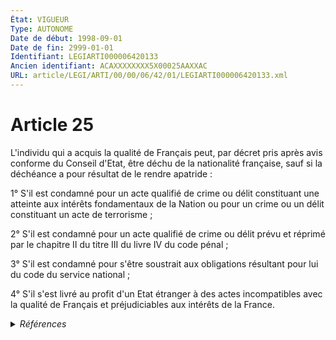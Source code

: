 ```yaml
---
État: VIGUEUR
Type: AUTONOME
Date de début: 1998-09-01
Date de fin: 2999-01-01
Identifiant: LEGIARTI000006420133
Ancien identifiant: ACAXXXXXXXX5X00025AAXXAC
URL: article/LEGI/ARTI/00/00/06/42/01/LEGIARTI000006420133.xml
---
```


<h1>Article 25</h1>

L'individu qui a acquis la qualité de Français peut, par décret pris après avis
conforme du Conseil d'Etat, être déchu de la nationalité française, sauf si la
déchéance a pour résultat de le rendre apatride :<br />

1° S'il est condamné pour un acte qualifié de crime ou délit constituant une
atteinte aux intérêts fondamentaux de la Nation ou pour un crime ou un délit
constituant un acte de terrorisme ;<br />

2° S'il est condamné pour un acte qualifié de crime ou délit prévu et réprimé
par le chapitre II du titre III du livre IV du code pénal ;<br />

3° S'il est condamné pour s'être soustrait aux obligations résultant pour lui du
code du service national ;<br />

4° S'il s'est livré au profit d'un Etat étranger à des actes incompatibles avec
la qualité de Français et préjudiciables aux intérêts de la France.


<details>
  <summary><em>Références</em></summary>

  <h2>Articles faisant référence à l'article</h2>
  
  <ul>
    <li>
      <a href="https://legal.tricoteuses.fr//redirection/LEGIARTI000006284545?vers=git&vers=legifrance">LOI no 98-170 du 16 mars 1998 relative à la nationalité - article 23 ENTIEREMENT_MODIF</a> MODIFICATION cible
    </li>
  </ul>
  
  <h2>Textes faisant référence à l'article</h2>
  
  <ul>
    <li>
      <a href="https://legal.tricoteuses.fr//redirection/JORFTEXT000000362019?vers=git&vers=legifrance">LOI n° 93-933 du 22 juillet 1993 réformant le droit de la nationalité</a> CODIFICATION cible
    </li>
  </ul>
  
  <h2>Références faites par l'article</h2>
  
  <ul>
    <li>
      1993-07-22 CODIFICATION source <a href="https://legal.tricoteuses.fr//redirection/JORFTEXT000000362019?vers=git&vers=legifrance">LOI n° 93-933 du 22 juillet 1993 réformant le droit de la nationalité</a>
    </li>
    <li>
      1993-12-30 CITATION cible <a href="https://legal.tricoteuses.fr//redirection/LEGIARTI000047096252?vers=git&vers=legifrance">Décret n°93-1362 du 30 décembre 1993 relatif aux déclarations de nationalité, aux décisions de naturalisation, de réintégration, de perte, de déchéance et de retrait de la nationalité française - article 61 AUTONOME VIGUEUR, en vigueur depuis le 2023-02-06</a>
    </li>
    <li>
      1998-03-16 MODIFICATION source <a href="https://legal.tricoteuses.fr//redirection/LEGIARTI000006284545?vers=git&vers=legifrance">LOI no 98-170 du 16 mars 1998 relative à la nationalité - article 23 ENTIEREMENT_MODIF</a>
    </li>
    <li>
      2004-05-28 CITATION cible <a href="https://legal.tricoteuses.fr//redirection/LEGIARTI000006230985?vers=git&vers=legifrance">Décret n°2004-459 du 28 mai 2004 fixant les catégories d'actes individuels ne pouvant faire l'objet d'une publication sous forme électronique au Journal officiel de la République française. - article 1 AUTONOME ABROGE, en vigueur du 2004-06-01 au 2016-01-01</a>
    </li>
    <li>
      2023-02-03 CITATION cible <a href="https://legal.tricoteuses.fr//redirection/LEGITEXT000047093199?vers=git&vers=legifrance">Décret n° 2023-64 du 3 février 2023 portant création d'un traitement de données à caractère personnel dénommé « NATALI » VIGUEUR</a>
    </li>
    <li>
      2023-02-03 CITATION cible <a href="https://legal.tricoteuses.fr//redirection/LEGIARTI000047093247?vers=git&vers=legifrance">Décret n° 2023-64 du 3 février 2023 portant création d'un traitement de données à caractère personnel dénommé « NATALI » - article AUTONOME VIGUEUR, en vigueur depuis le 2023-02-06</a>
    </li>
    <li>
      2023-02-03 CITATION cible <a href="https://legal.tricoteuses.fr//redirection/LEGIARTI000047093223?vers=git&vers=legifrance">Décret n° 2023-64 du 3 février 2023 portant création d'un traitement de données à caractère personnel dénommé « NATALI » - article 1 AUTONOME VIGUEUR, en vigueur depuis le 2023-02-06</a>
    </li>
    <li>
      2023-02-03 CITATION cible <a href="https://legal.tricoteuses.fr//redirection/LEGITEXT000047093330?vers=git&vers=legifrance">Décret n° 2023-65 du 3 février 2023 portant modification de l'article 26-1 du code civil et du décret n° 93-1362 du 30 décembre 1993 relatif aux déclarations de nationalité, aux décisions de naturalisation, de réintégration, de perte, de déchéance et de retrait de la nationalité française VIGUEUR</a>
    </li>
    <li>
      2999-01-01 CITATION source <a href="https://legal.tricoteuses.fr//redirection/LEGITEXT000006070719?vers=git&vers=legifrance">Code pénal VIGUEUR</a>
    </li>
    <li>
      2999-01-01 CITATION cible <a href="https://legal.tricoteuses.fr//redirection/LEGIARTI000006420137?vers=git&vers=legifrance">Code civil - article 25-1 AUTONOME VIGUEUR, en vigueur depuis le 2006-01-24</a>
    </li>
    <li>
      2999-01-01 CITATION cible <a href="https://legal.tricoteuses.fr//redirection/LEGIARTI000006476283?vers=git&vers=legifrance">Code de la légion d'honneur et de la médaille militaire - article R90 AUTONOME VIGUEUR, en vigueur depuis le 1993-07-23</a>
    </li>
    <li>
      2999-01-01 CONCORDE cible <a href="https://legal.tricoteuses.fr//redirection/LEGIARTI000006524072?vers=git&vers=legifrance">Code de la nationalité française - article 98 AUTONOME ABROGE, en vigueur du 1973-01-10 au 1993-07-23</a>
    </li>
  </ul>
</details>
